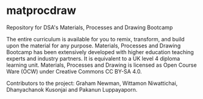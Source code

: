 # matprocdraw
Repository for DSA's Materials, Processes and Drawing Bootcamp


The entire curriculum is available for you to remix, transform, and build upon the material for any purpose. Materials, Processes and Drawing Bootcamp has been extensively developed with higher education teaching experts and industry partners. It is equivalent to a UK level 4 diploma learning unit. Materials, Processes and Drawing is licensed as Open Course Ware (OCW) under Creative Commons CC BY-SA 4.0. 

Contributors to the project: Graham Newman, Wittamon Niwattichai, Dhanyachanok Kusonjai and Pakanun Luppayaporn.
